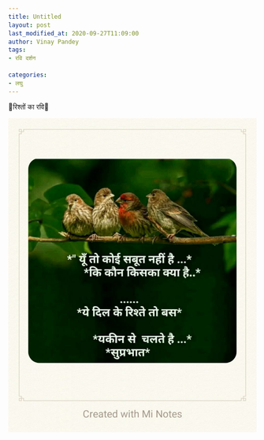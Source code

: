 ```yaml
---
title: Untitled
layout: post
last_modified_at: 2020-09-27T11:09:00
author: Vinay Pandey
tags:
- रवि दर्शन

categories:
- लघु
---
```

🌷रिश्तों का रवि🌷


![IMG-20200927-WA0000.jpg](/images/IMG-20200927-WA0000.jpg)

